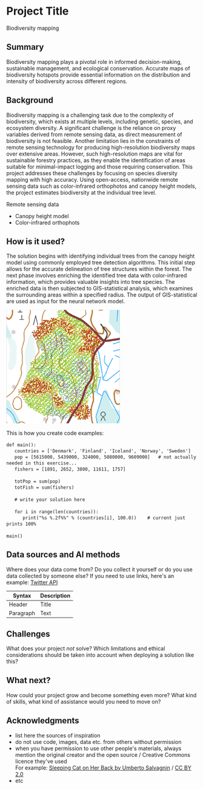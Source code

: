 # Project Title

Biodiversity mapping

## Summary

Biodiversity mapping plays a pivotal role in informed decision-making, sustainable management, and ecological conservation. Accurate maps of biodiversity hotspots provide essential information on the distribution and intensity of biodiversity across different regions.


## Background

Biodiversity mapping is a challenging task due to the complexity of biodiversity, which exists at multiple levels, including genetic, species, and ecosystem diversity. A significant challenge is the reliance on proxy variables derived from remote sensing data, as direct measurement of biodiversity is not feasible. Another limitation lies in the constraints of remote sensing technology for producing high-resolution biodiversity maps over extensive areas. However, such high-resolution maps are vital for sustainable forestry practices, as they enable the identification of areas suitable for minimal-impact logging and those requiring conservation. This project addresses these challenges by focusing on species diversity mapping with high accuracy. Using open-access, nationwide remote sensing data such as color-infrared orthophotos and canopy height models, the project estimates biodiversity at the individual tree level.

Remote sensing data
* Canopy height model
* Color-infrared orthophots


## How is it used?

The solution begins with identifying individual trees from the canopy height model using commonly employed tree detection algorithms. This initial step allows for the accurate delineation of tree structures within the forest. The next phase involves enriching the identified tree data with color-infrared information, which provides valuable insights into tree species. The enriched data is then subjected to GIS-statistical analysis, which examines the surrounding areas within a specified radius. The output of GIS-statistical are used as input for the neural network model.

<img src=/Hotspot.PNG width="300">

This is how you create code examples:
```
def main():
   countries = ['Denmark', 'Finland', 'Iceland', 'Norway', 'Sweden']
   pop = [5615000, 5439000, 324000, 5080000, 9609000]   # not actually needed in this exercise...
   fishers = [1891, 2652, 3800, 11611, 1757]

   totPop = sum(pop)
   totFish = sum(fishers)

   # write your solution here

   for i in range(len(countries)):
      print("%s %.2f%%" % (countries[i], 100.0))    # current just prints 100%

main()
```


## Data sources and AI methods
Where does your data come from? Do you collect it yourself or do you use data collected by someone else?
If you need to use links, here's an example:
[Twitter API](https://developer.twitter.com/en/docs)

| Syntax      | Description |
| ----------- | ----------- |
| Header      | Title       |
| Paragraph   | Text        |

## Challenges

What does your project _not_ solve? Which limitations and ethical considerations should be taken into account when deploying a solution like this?

## What next?

How could your project grow and become something even more? What kind of skills, what kind of assistance would you  need to move on? 


## Acknowledgments

* list here the sources of inspiration 
* do not use code, images, data etc. from others without permission
* when you have permission to use other people's materials, always mention the original creator and the open source / Creative Commons licence they've used
  <br>For example: [Sleeping Cat on Her Back by Umberto Salvagnin](https://commons.wikimedia.org/wiki/File:Sleeping_cat_on_her_back.jpg#filelinks) / [CC BY 2.0](https://creativecommons.org/licenses/by/2.0)
* etc

